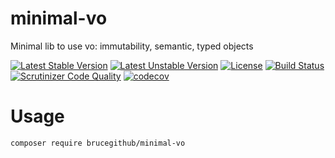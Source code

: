 # minimal-vo

Minimal lib to use vo:  immutability, semantic, typed objects

[![Latest Stable Version](https://poser.pugx.org/brucegithub/minimal-vo/v)](//packagist.org/packages/brucegithub/minimal-vo)
[![Latest Unstable Version](https://poser.pugx.org/brucegithub/minimal-vo/v/unstable)](//packagist.org/packages/brucegithub/minimal-vo)
[![License](https://poser.pugx.org/brucegithub/minimal-vo/license)](//packagist.org/packages/brucegithub/minimal-vo)
[![Build Status](https://travis-ci.org/BruceGitHub/minimal-vo.svg?branch=master)](https://travis-ci.org/BruceGitHub/minimal-vo)
[![Scrutinizer Code Quality](https://scrutinizer-ci.com/g/BruceGitHub/minimal-vo/badges/quality-score.png?b=master)](https://scrutinizer-ci.com/g/BruceGitHub/minimal-vo/?branch=master)
[![codecov](https://codecov.io/gh/BruceGitHub/minimal-vo/branch/master/graph/badge.svg)](https://codecov.io/gh/BruceGitHub/minimal-vo)

# Usage 

```
composer require brucegithub/minimal-vo
```
